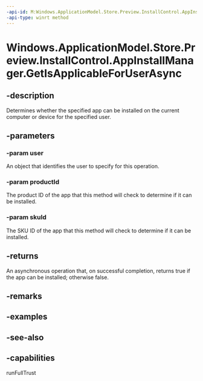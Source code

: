 ```yaml
---
-api-id: M:Windows.ApplicationModel.Store.Preview.InstallControl.AppInstallManager.GetIsApplicableForUserAsync(Windows.System.User,System.String,System.String)
-api-type: winrt method
---
```


<!-- Method syntax
public Windows.Foundation.IAsyncOperation<bool> GetIsApplicableForUserAsync(Windows.System.User user, System.String productId, System.String skuId)
-->

# Windows.ApplicationModel.Store.Preview.InstallControl.AppInstallManager.GetIsApplicableForUserAsync

## -description
Determines whether the specified app can be installed on the current computer or device for the specified user.

## -parameters
### -param user
An object that identifies the user to specify for this operation.

### -param productId
The product ID of the app that this method will check to determine if it can be installed.

### -param skuId
The SKU ID of the app that this method will check to determine if it can be installed.

## -returns
An asynchronous operation that, on successful completion, returns true if the app can be installed; otherwise false.

## -remarks

## -examples

## -see-also

## -capabilities
runFullTrust
